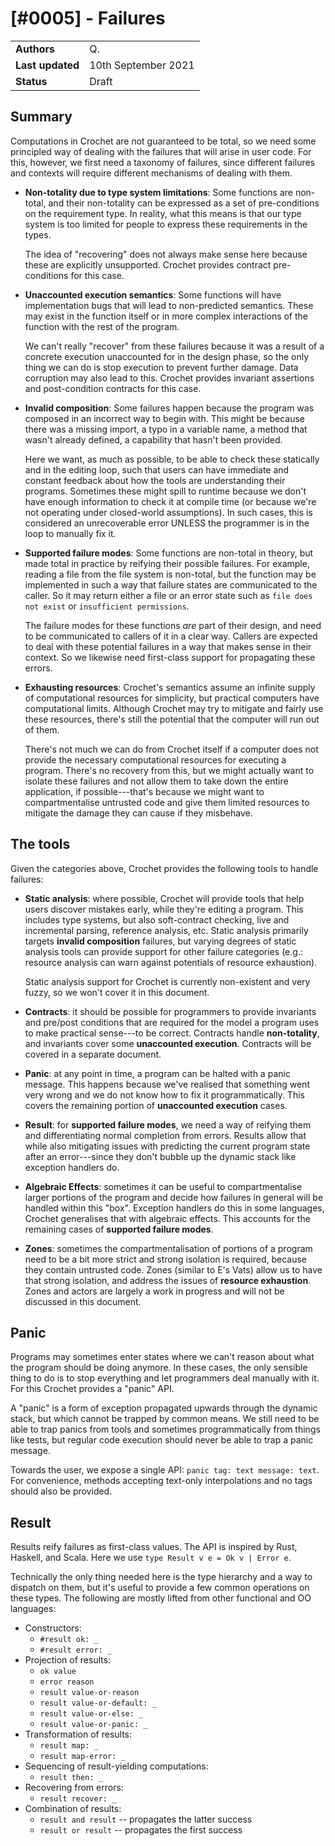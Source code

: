 # [#0005] - Failures

|                  |                     |
| ---------------- | ------------------- |
| **Authors**      | Q.                  |
| **Last updated** | 10th September 2021 |
| **Status**       | Draft               |

## Summary

Computations in Crochet are not guaranteed to be total, so we need some principled way of dealing with the failures that will arise in user code. For this, however, we first need a taxonomy of failures, since different failures and contexts will require different mechanisms of dealing with them.

- **Non-totality due to type system limitations**: Some functions are non-total, and their non-totality can be expressed as a set of pre-conditions on the requirement type. In reality, what this means is that our type system is too limited for people to express these requirements in the types.

  The idea of "recovering" does not always make sense here because these are explicitly unsupported. Crochet provides contract pre-conditions for this case.

- **Unaccounted execution semantics**: Some functions will have implementation bugs that will lead to non-predicted semantics. These may exist in the function itself or in more complex interactions of the function with the rest of the program.

  We can't really "recover" from these failures because it was a result of a concrete execution unaccounted for in the design phase, so the only thing we can do is stop execution to prevent further damage. Data corruption may also lead to this. Crochet provides invariant assertions and post-condition contracts for this case.

- **Invalid composition**: Some failures happen because the program was composed in an incorrect way to begin with. This might be because there was a missing import, a typo in a variable name, a method that wasn't already defined, a capability that hasn't been provided.

  Here we want, as much as possible, to be able to check these statically and in the editing loop, such that users can have immediate and constant feedback about how the tools are understanding their programs. Sometimes these might spill to runtime because we don't have enough information to check it at compile time (or because we're not operating under closed-world assumptions). In such cases, this is considered an unrecoverable error UNLESS the programmer is in the loop to manually fix it.

- **Supported failure modes**: Some functions are non-total in theory, but made total in practice by reifying their possible failures. For example, reading a file from the file system is non-total, but the function may be implemented in such a way that failure states are communicated to the caller. So it may return either a file or an error state such as `file does not exist` or `insufficient permissions`.

  The failure modes for these functions _are_ part of their design, and need to be communicated to callers of it in a clear way. Callers are expected to deal with these potential failures in a way that makes sense in their context. So we likewise need first-class support for propagating these errors.

- **Exhausting resources**: Crochet's semantics assume an infinite supply of computational resources for simplicity, but practical computers have computational limits. Although Crochet may try to mitigate and fairly use these resources, there's still the potential that the computer will run out of them.

  There's not much we can do from Crochet itself if a computer does not provide the necessary computational resources for executing a program. There's no recovery from this, but we might actually want to isolate these failures and not allow them to take down the entire application, if possible---that's because we might want to compartmentalise untrusted code and give them limited resources to mitigate the damage they can cause if they misbehave.

## The tools

Given the categories above, Crochet provides the following tools to handle failures:

- **Static analysis**: where possible, Crochet will provide tools that help users discover mistakes early, while they're editing a program. This includes type systems, but also soft-contract checking, live and incremental parsing, reference analysis, etc. Static analysis primarily targets **invalid composition** failures, but varying degrees of static analysis tools can provide support for other failure categories (e.g.: resource analysis can warn against potentials of resource exhaustion).

  Static analysis support for Crochet is currently non-existent and very fuzzy, so we won't cover it in this document.

- **Contracts**: it should be possible for programmers to provide invariants and pre/post conditions that are required for the model a program uses to make practical sense---to be correct. Contracts handle **non-totality**, and invariants cover some **unaccounted execution**. Contracts will be covered in a separate document.

- **Panic**: at any point in time, a program can be halted with a panic message. This happens because we've realised that something went very wrong and we do not know how to fix it programmatically. This covers the remaining portion of **unaccounted execution** cases.

- **Result**: for **supported failure modes**, we need a way of reifying them and differentiating normal completion from errors. Results allow that while also mitigating issues with predicting the current program state after an error---since they don't bubble up the dynamic stack like exception handlers do.

- **Algebraic Effects**: sometimes it can be useful to compartmentalise larger portions of the program and decide how failures in general will be handled within this "box". Exception handlers do this in some languages, Crochet generalises that with algebraic effects. This accounts for the remaining cases of **supported failure modes**.

- **Zones**: sometimes the compartmentalisation of portions of a program need to be a bit more strict and strong isolation is required, because they contain untrusted code. Zones (similar to E's Vats) allow us to have that strong isolation, and address the issues of **resource exhaustion**. Zones and actors are largely a work in progress and will not be discussed in this document.

## Panic

Programs may sometimes enter states where we can't reason about what the program should be doing anymore. In these cases, the only sensible thing to do is to stop everything and let programmers deal manually with it. For this Crochet provides a "panic" API.

A "panic" is a form of exception propagated upwards through the dynamic stack, but which cannot be trapped by common means. We still need to be able to trap panics from tools and sometimes programmatically from things like tests, but regular code execution should never be able to trap a panic message.

Towards the user, we expose a single API: `panic tag: text message: text`. For convenience, methods accepting text-only interpolations and no tags should also be provided.

## Result

Results reify failures as first-class values. The API is inspired by Rust, Haskell, and Scala. Here we use `type Result v e = Ok v | Error e`.

Technically the only thing needed here is the type hierarchy and a way to dispatch on them, but it's useful to provide a few common operations on these types. The following are mostly lifted from other functional and OO languages:

- Constructors:
  - `#result ok: _`
  - `#result error: _`
- Projection of results:
  - `ok value`
  - `error reason`
  - `result value-or-reason`
  - `result value-or-default: _`
  - `result value-or-else: _`
  - `result value-or-panic: _`
- Transformation of results:
  - `result map: _`
  - `result map-error: _`
- Sequencing of result-yielding computations:
  - `result then: _`
- Recovering from errors:
  - `result recover: _`
- Combination of results:
  - `result and result` -- propagates the latter success
  - `result or result` -- propagates the first success
